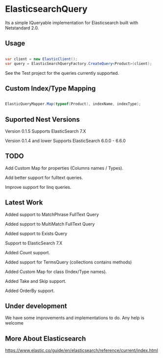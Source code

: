 # ElasticsearchQuery
Its a simple IQueryable implementation for Elasticsearch built with Netstandard 2.0.

## Usage
 ```csharp
 
 var client = new ElasticClient();
 var query = ElasticSearchQueryFactory.CreateQuery<Product>(client);
 
 ```
 
See the Test project for the queries currently supported.
 
## Custom Index/Type Mapping
  ```csharp
 
 ElasticQueryMapper.Map(typeof(Product), indexName, indexType);
 
 ```
## Suported Nest Versions

Version 0.1.5 Supports ElasticSearch 7.X

Version 0.1.4 and lower Supports ElasticSearch 6.0.0 - 6.6.0


## TODO

Add Custom Map for properties (Columns names / Types).

Add better support for fulltext queries.

Improve support for linq queries.

## Latest Work

Added support to MatchPhrase FullText Query

Added support to MultiMatch FullText Query

Added support to Exists Query

Support to ElasticSearch 7.X

Added Count support.

Added support for TermsQuery (collections contains methods)

Added Custom Map for class (Index/Type names).

Added Take and Skip support.

Added OrderBy support.

## Under development

We have some improvements and implementations to do.
Any help is welcome

## More About Elasticsearch
https://www.elastic.co/guide/en/elasticsearch/reference/current/index.html
